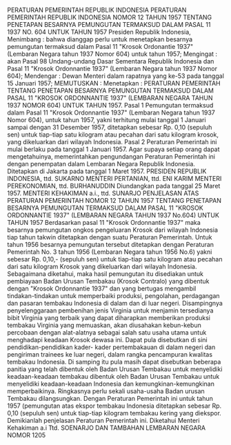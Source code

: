  PERATURAN PEMERINTAH REPUBLIK INDONESIA PERATURAN PEMERINTAH REPUBLIK INDONESIA NOMOR 12 TAHUN 1957 TENTANG PENETAPAN BESARNYA PEMUNGUTAN TERMAKSUD DALAM PASAL 11 1937 NO. 604 UNTUK TAHUN 1957 Presiden Republik Indonesia,
Menimbang :
 bahwa dianggap perlu untuk menetapkan besarnya pemungutan termaksud dalam Pasal 11 "Krosok Ordonantie 1937" (Lembaran Negara tahun 1937 Nomor 604) untuk tahun 1957;
Mengingat :
 akan Pasal 98 Undang-undang Dasar Sementara Republik Indonesia dan Pasal 11 "Krosok Ordonnantie 1937" (Lembaran Negara tahun 1937 Nomor 604); Mendengar : Dewan Menteri dalam rapatnya yang ke-53 pada tanggal 15 Januari 1957;
MEMUTUSKAN :
 Menetapkan : PERATURAN PEMERINTAH TENTANG PENETAPAN BESARNYA PEMUNGUTAN TERMAKSUD DALAM PASAL 11 "KROSOK ORDONNANTIE 1937" (LEMBARAN NEGARA TAHUN 1937 NOMOR 604) UNTUK TAHUN 1957.
Pasal 1
Pemungutan termaksud dalam Pasal 11 "Krosok Ordonnantie 1937" (Lembaran Negara tahun 1937 Nomor 604), untuk tahun 1957, yakni terhitung mulai tanggal 1 Januari sampai dengan 31 Desember 1957, ditetapkan sebesar Rp. 0,10 (sepuluh sen) untuk tiap-tiap satu kilogram atau pecahan dari satu kilogram krosok, yang dikeluarkan dari wilayah Indonesia.
Pasal 2
Peraturan Pemerintah ini mulai berlaku pada tanggal 1 Januari 1957. Agar supaya setiap orang dapat mengetahuinya, memerintahkan pengundangan Peraturan Pemerintah ini dengan penempatan dalam Lembaran Negara Republik Indonesia. Ditetapkan di Jakarta pada tanggal 1 Maret 1957. PRESIDEN REPUBLIK INDONESIA, ttd. SUKARNO MENTERI PERTANIAN, ttd. ENI KARIM MENTERI PEREKONOMIAN, ttd. BURHANUDDIN Diundangkan pada tanggal 25 Maret 1957. MENTERI KEHAKIMAN a.i., ttd. SUNARJO PENJELASAN ATAS PERATURAN PEMERINTAH NOMOR 12 TAHUN 1957 TENTANG PENETAPAN BESARNYA PEMUNGUTAN TERMAKSUD DALAM PASAL 11 "KROSOK ORDONNANTIE 1937" (LEMBARAN NEGARA TAHUN 1937 No.604) UNTUK TAHUN 1957 Berdasarkan pasal 11 "Krosok Ordonnantie 1937" maka besarnya pemungutan ongkos pengeluaran Krosok dari wilayah Indonesia tiap tahun takwin ditetapkan dengan suatu Peraturan Pemerintah. Untuk tahun 1956 besarnya pemungutan tersebut ditetapkan dengan Peraturan Pemerintah No. 3 tahun 1956 (Lembaran Negara tahun 1956 No.6) yakni sebesar Rp. 0,10,- (sepuluh sen) untuk tiap-tiap satu kilogram atau pecahan dari satu kilogram Krosok yang dikeluarkan dari wilayah Indonesia. Sebagaimana diketahui, maka hasil pemungutan itu disediakan untuk pembiayaan Badan Urusan Tembakau (Krosok Contralo) yang dibentuk dengan "Krosok Ordonnantie 1937" dan yang bertugas mengambil tindakan-tindakan untuk memperbaiki produksi, pengolahan, perdagangan dan pasaran tembakau Indonesia di dalam dan di luar negeri. Disampingnya penyelenggaraan pembenihan jenis Virginia untuk menjamin tersedianya bibit Virginia yang terbaik yang dapat diharapkan memberikan produksi tembakau Virginia yang memuaskan, akan diusahakan kebun-kebun percobaan dengan alat-alatnya sebagai salah satu usaha utama untuk menghadapi keadaan Krosok dewasa ini. Dapat pula disebutkan di sini pendidikan-pendidikan kader- kader pertembakauan di dalam negeri dan pengiriman trainees ke luar negeri, dalam rangka pencampuran kwalitas tembakau Indonesia. Di samping itu pula masih dapat disebutkan beberapa panitia yang telah dibentuk oleh Badan Urusan Tembakau untuk menyelidiki keadaan-keadaan tembakau dibentuk oleh Badan Urusan Tembakau untuk menyelidiki keadaan-keadaan Indonesia dan kemungkinan-kemungkinan memperbaikinya. Ringkasnya perlu sekali usaha-usaha Badan urusan Tembakau dilangsungkan. Dengan Peraturan Pemerintah ini untuk tahun 1957 (pemungutan atas ekspor tembakau Indonesia ditetapkan sebesar Rp. 0,10 (sepuluh sen) untuk tiap-tiap kilogram tembakau kering yang diekspor. Demikianlah penjelasan Peraturan Pemerintah ini. Diketahui Menteri Kehakiman a.i Ttd. SOENARJO DAN TAMBAHAN LEMBARAN NEGARA NOMOR 1205